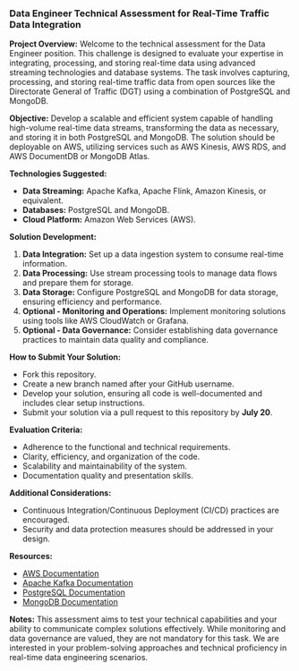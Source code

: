 ### Data Engineer Technical Assessment for Real-Time Traffic Data Integration

**Project Overview:**
Welcome to the technical assessment for the Data Engineer position. This challenge is designed to evaluate your expertise in integrating, processing, and storing real-time data using advanced streaming technologies and database systems. The task involves capturing, processing, and storing real-time traffic data from open sources like the Directorate General of Traffic (DGT) using a combination of PostgreSQL and MongoDB.

**Objective:**
Develop a scalable and efficient system capable of handling high-volume real-time data streams, transforming the data as necessary, and storing it in both PostgreSQL and MongoDB. The solution should be deployable on AWS, utilizing services such as AWS Kinesis, AWS RDS, and AWS DocumentDB or MongoDB Atlas.

**Technologies Suggested:**
- **Data Streaming:** Apache Kafka, Apache Flink, Amazon Kinesis, or equivalent.
- **Databases:** PostgreSQL and MongoDB.
- **Cloud Platform:** Amazon Web Services (AWS).

**Solution Development:**
1. **Data Integration:** Set up a data ingestion system to consume real-time information.
2. **Data Processing:** Use stream processing tools to manage data flows and prepare them for storage.
3. **Data Storage:** Configure PostgreSQL and MongoDB for data storage, ensuring efficiency and performance.
4. **Optional - Monitoring and Operations:** Implement monitoring solutions using tools like AWS CloudWatch or Grafana.
5. **Optional - Data Governance:** Consider establishing data governance practices to maintain data quality and compliance.

**How to Submit Your Solution:**
- Fork this repository.
- Create a new branch named after your GitHub username.
- Develop your solution, ensuring all code is well-documented and includes clear setup instructions.
- Submit your solution via a pull request to this repository by **July 20**.

**Evaluation Criteria:**
- Adherence to the functional and technical requirements.
- Clarity, efficiency, and organization of the code.
- Scalability and maintainability of the system.
- Documentation quality and presentation skills.

**Additional Considerations:**
- Continuous Integration/Continuous Deployment (CI/CD) practices are encouraged.
- Security and data protection measures should be addressed in your design.

**Resources:**
- [AWS Documentation](https://aws.amazon.com/documentation/)
- [Apache Kafka Documentation](https://kafka.apache.org/documentation/)
- [PostgreSQL Documentation](https://www.postgresql.org/docs/)
- [MongoDB Documentation](https://docs.mongodb.com/)

**Notes:**
This assessment aims to test your technical capabilities and your ability to communicate complex solutions effectively. While monitoring and data governance are valued, they are not mandatory for this task. We are interested in your problem-solving approaches and technical proficiency in real-time data engineering scenarios.
